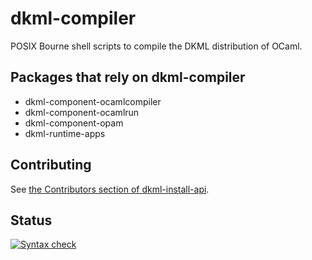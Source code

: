 # dkml-compiler

POSIX Bourne shell scripts to compile the DKML distribution of OCaml.

## Packages that rely on dkml-compiler

* dkml-component-ocamlcompiler
* dkml-component-ocamlrun
* dkml-component-opam
* dkml-runtime-apps

## Contributing

See [the Contributors section of dkml-install-api](https://github.com/diskuv/dkml-install-api/blob/main/contributors/README.md).

## Status

[![Syntax check](https://github.com/diskuv/dkml-compiler/actions/workflows/syntax.yml/badge.svg)](https://github.com/diskuv/dkml-compiler/actions/workflows/syntax.yml)
